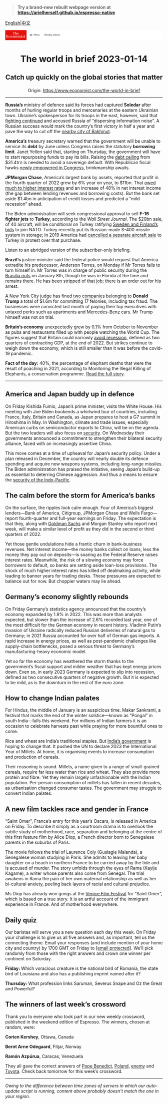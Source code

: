 > **Try a brand-new rebuilt webpage version at https://arielherself.github.io/espresso-native**

[English](https://github.com/arielherself/espresso/blob/main/README.md)|[中文](https://github-com.translate.goog/arielherself/espresso/blob/main/README.md?_x_tr_sl=en&_x_tr_tl=zh-CN&_x_tr_hl=zh-CN&_x_tr_pto=wapp)



![The Economist](menubar.png)

# <p align="center">The world in brief 2023-01-14</p>

## <p align="center">Catch up quickly on the global stories that matter</p>

<p align="center">Origin: <a href="https://www.economist.com/the-world-in-brief">https://www.economist.com/the-world-in-brief</a><hr>

<strong>Russia’s </strong>ministry of defence said its forces had captured <strong>Soledar</strong> after months of hurling regular troops and mercenaries at the eastern Ukrainian town. Ukraine’s spokesperson for its troops in the east, however, said that [fighting continued](https://www.economist.com/leaders/2023/01/11/the-west-should-supply-tanks-to-ukraine) and accused Russia of “dispersing information noise”. A Russian success would mark the country’s first victory in half a year and pave the way to cut off the [nearby city of Bakhmut](https://www.economist.com/europe/2022/12/06/russia-is-hurling-troops-at-the-tiny-ukrainian-town-of-bakhmut).

<strong>America’s</strong> treasury secretary warned that the government will be unable to service its <strong>debt</strong> by June unless Congress raises the statutory <strong>borrowing limit</strong>. Janet Yellen said that, starting on Thursday, the government will have to start repurposing funds to pay its bills. Raising the [debt ceiling](https://www.economist.com/finance-and-economics/2021/09/25/americas-debt-ceiling-is-a-disaster-though-fiscal-rules-can-help) from $31.4trn is needed to avoid a sovereign default. With Republican fiscal hawks [newly empowered in Congress](https://www.economist.com/the-economist-explains/2023/01/09/what-is-the-house-freedom-caucus), brinkmanship awaits.

<strong>JPMorgan Chase</strong>, America’s largest bank by assets, reported that profit in the fourth quarter of 2022 grew by 6% year on year, to $11bn. That [owed much to higher interest rates](https://www.economist.com/finance-and-economics/2022/07/18/how-american-banks-are-responding-to-rising-interest-rates) and an increase of 48% in net interest income (the gap between lending revenues and borrowing costs). But the bank set aside $1.4bn in anticipation of credit losses and predicted a “mild recession” ahead.

The Biden administration will seek congressional approval to sell <strong>F-16 fighter jets</strong> to <strong>Turkey</strong>, according to the <em>Wall Street Journal</em>. The $20bn sale, of 40 aircraft, will be conditional on Turkey ratifying [Sweden and Finland’s bids](https://www.economist.com/europe/2022/06/28/turkey-lifts-its-block-on-letting-sweden-and-finland-join-nato) to join NATO. Turkey recently put its Russian-made S-400 missile system in storage; in 2019 America had [cancelled a separate aircraft sale](https://www.economist.com/the-economist-explains/2019/07/26/turkeys-row-with-america-over-russian-military-hardware) to Turkey in protest over that purchase.

Listen to an abridged version of the subscriber-only briefing.

<strong>Brazil’s</strong> justice minister said the federal police would request that America extradite his predecessor, Anderson Torres, on Monday if Mr Torres fails to turn himself in. Mr Torres was in charge of public security during the [Brasília riots](https://www.economist.com/the-americas/2023/01/12/a-copycat-insurrection-in-brazil-and-its-troubling-aftermath) on January 8th, though he was in Florida at the time and remains there. He has been stripped of that job; there is an order out for his arrest.

A New York City judge has fined [two companies](https://www.economist.com/united-states/2022/12/07/two-trump-organisation-companies-are-found-guilty-of-tax-fraud) belonging to <strong>Donald Trump </strong>a total of $1.6m for committing 17 felonies, including tax fraud. The businesses were convicted last month of paying their top executives with untaxed perks such as apartments and Mercedes-Benz cars. Mr Trump himself was not on trial.

<strong>Britain’s economy</strong> unexpectedly grew by 0.1% from October to November as pubs and restaurants filled up with people watching the World Cup. The figures suggest that Britain could narrowly [avoid recession](https://www.economist.com/the-economist-explains/2022/08/12/what-is-a-recession), defined as two quarters of contracting GDP, at the end of 2022. But strikes continue to weigh down the economy, which is still smaller than it was before the covid-19 pandemic.

<strong>Fact of the day:</strong> 40%, the percentage of elephant deaths that were the result of poaching in 2021, according to Monitoring the Illegal Killing of Elephants, a conservation programme. [Read the full story](https://www.economist.com/science-and-technology/2023/01/11/what-causes-elephant-poaching).

----------

## America and Japan buddy up in defence

On Friday Kishida Fumio, Japan’s prime minister, visits the White House. His meeting with Joe Biden bookends a whirlwind tour of countries, including France, Italy, Britain and Canada, as Japan prepares to host a G7 summit in Hiroshima in May. In Washington, climate and trade issues, especially American curbs on semiconductor exports to China, will be on the agenda. But the two leaders will also focus on [security](https://www.economist.com/asia/2022/09/15/war-in-ukraine-has-bolstered-japans-support-for-a-stronger-army). On Wednesday their governments announced a commitment to strengthen their bilateral security alliance, faced with an increasingly assertive China. 

This move comes at a time of upheaval for Japan’s security policy. Under a plan released in December, the country will nearly double its defence spending and acquire new weapons systems, including long-range missiles. The Biden administration has praised the initiative, seeing Japan’s build-up as essential to deterring Chinese aggression. And thus a means to ensure the [security of the Indo-Pacific](https://www.economist.com/asia/2023/01/04/reinventing-the-indo-pacific).

## The calm before the storm for America’s banks

On the surface, the ripples look calm enough. Four of America’s biggest lenders—Bank of America, Citigroup, JPMorgan Chase and Wells Fargo—report fourth-quarter and full-year earnings on Friday. The expectation is that they, along with [Goldman Sachs](https://www.economist.com/finance-and-economics/2022/10/18/goldman-sachss-disastrous-main-street-gamble) and Morgan Stanley who report next week, will make a similar level of profit as they did in the second or third quarters of 2022.

Yet those gentle undulations hide a frantic churn in bank-business revenues. Net interest income—the money banks collect on loans, less the money they pay out on deposits—is soaring as the Federal Reserve raises interest rates. Meanwhile, the risk of a slowing economy may force borrowers to default, so banks are setting aside loan-loss provisions. The shock of much higher interest rates has killed off dealmaking activity, while leading to banner years for trading desks. These pressures are expected to balance out for now. But choppier waters may lie ahead.

## Germany’s economy slightly rebounds

On Friday Germany’s statistics agency announced that the country’s economy expanded by 1.9% in 2022. This was more than analysts expected, but slower than the increase of 2.6% recorded last year, one of the most difficult for the German economy in recent history. Vladimir Putin’s invasion of Ukraine radically reduced Russian deliveries of natural gas to Germany; in 2021 Russia accounted for over half of German gas imports. A rapid increase in energy prices, as well as post-pandemic challenges like supply-chain bottlenecks, posed a serious threat to Germany’s manufacturing-heavy economic model.

Yet so far the economy has weathered the storm thanks to the government’s fiscal support and milder weather that has kept energy prices down. Even so, in early 2023 Germany is expected to slip into recession, defined as two consecutive quarters of negative growth. But it is expected to be mild, as is the downturn in the rest of the euro zone.

## How to change Indian palates

For Hindus, the middle of January is an auspicious time. Makar Sankranti, a festival that marks the end of the winter solstice—known as “Pongal” in south India—falls this weekend. For millions of Indian farmers it is an occasion to celebrate harvests past while praying for more bountiful ones to come. 

Rice and wheat are India’s traditional staples. But [India’s government](https://www.economist.com/asia/2022/02/05/indias-government-and-its-greens-disagree-on-what-counts-as-forest) is hoping to change that. It pushed the UN to declare 2023 the International Year of Millets. At home, it is organising events to increase consumption and production of cereals. 

Their reasoning is sound. Millets, a name given to a range of small-grained cereals, require far less water than rice and wheat. They also provide more protein and fibre. Yet they remain largely unfashionable with the Indian population. Per-person consumption of millets has fallen in recent decades, as urbanisation changed consumer tastes. The government may struggle to convert Indian palates.

## A new film tackles race and gender in France

“Saint Omer”, France’s entry for this year’s Oscars, is released in America on Friday. To describe it simply as a courtroom drama is to overlook the subtle study of motherhood, race, separation and belonging at the centre of this first feature film by Alice Diop, a French director born to Senegalese parents in the suburbs of Paris. 

The movie follows the trial of Laurence Coly (Guslagie Malanda), a Senegalese woman studying in Paris. She admits to leaving her baby daughter on a beach in northern France to be carried away by the tide and is accused of murder. The story unfolds through the eyes of Rama (Kayije Kagame), a writer whose parents also come from Senegal. The trial awakens in Rama the pain of her own maternal relationship as well as her bi-cultural anxiety, peeling back layers of racial and cultural prejudice. 

Ms Diop has already won gongs at the [Venice Film Festival](https://www.economist.com/prospero/2017/09/05/why-it-is-significant-that-venice-film-festival-put-vr-on-the-bill) for “Saint Omer”, which is based on a true story. It is an artful account of the immigrant experience in France. And of motherhood everywhere.

## Daily quiz

Our baristas will serve you a new question each day this week. On Friday your challenge is to give us all five answers and, as important, tell us the connecting theme. Email your responses (and include mention of your home city and country) by 1700 GMT on Friday to [<span class="__cf_email__" data-cfemail="db8aaeb2a19ea8aba9bea8a8b49bbeb8b4b5b4b6b2a8aff5b8b4b6">[email&#160;protected]</span>](https://mail.google.com/mail/?view=cm&amp;fs=1&amp;tf=1&amp;to=QuizEspresso@economist.com). We’ll pick randomly from those with the right answers and crown one winner per continent on Saturday.

<strong>Friday: </strong>Which voracious creature is the national bird of Romania, the state bird of Louisiana and also has a publishing imprint named after it?

<strong>Thursday: </strong>What profession links Saruman, Severus Snape and Oz the Great and Powerful?

## The winners of last week’s crossword

Thank you to everyone who took part in our new weekly crossword, published in the weekend edition of Espresso. The winners, chosen at random, were: 

<strong>Corien Kershey</strong>, Ottawa, Canada

<strong>Bernt Arne Odegaard</strong>, Fitjar, Norway

<strong>Ramón Azpúrua</strong>, Caracas, Venezuela

They all gave the correct answers of [Pope Benedict](https://www.economist.com/international/2022/12/31/pope-benedict-xvi-was-an-iron-fist-in-a-white-glove), [Poland](https://www.economist.com/europe/2023/01/05/why-poland-loves-to-hate-germany), [enemy](https://www.economist.com/europe/2023/01/06/the-west-sends-armoured-fighting-vehicles-to-ukraine) and [Toyota](https://www.economist.com/business/2023/01/04/investors-conclude-that-tesla-is-a-carmaker-not-a-tech-firm). Check back tomorrow for this week’s crossword.

----------

*Owing to the difference between time zones of servers in which our auto-update script is running, content above probably doesn't match the one in your region.*
